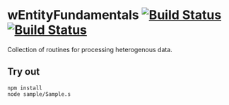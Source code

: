 
# wEntityFundamentals [![Build Status](https://travis-ci.org/Wandalen/wEntityFundamentals.svg?branch=master)](https://travis-ci.org/Wandalen/wEntityFundamentals) [![Build Status](https://ci.appveyor.com/api/projects/status/github/Wandalen/wentityfundamentals)](https://ci.appveyor.com/project/Wandalen/wentityfundamentals)

Collection of routines for processing heterogenous data.

## Try out
```
npm install
node sample/Sample.s
```












